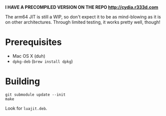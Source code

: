**I HAVE A PRECOMPILED VERSION ON THE REPO http://cydia.r333d.com**

The arm64 JIT is still a WIP, so don't expect it to be as mind-blowing as it is on other architectures. Through limited testing, it works pretty well, though!

# Prerequisites

* Mac OS X (duh)
* `dpkg-deb` (`brew install dpkg`)

# Building

```
git submodule update --init
make
```

Look for `luajit.deb`.
